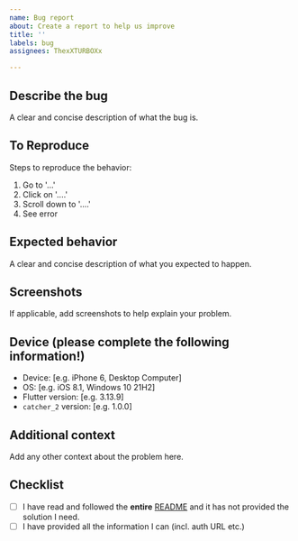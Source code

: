 ```yaml
---
name: Bug report
about: Create a report to help us improve
title: ''
labels: bug
assignees: ThexXTURBOXx

---
```


## Describe the bug
A clear and concise description of what the bug is.

## To Reproduce
Steps to reproduce the behavior:
1. Go to '...'
2. Click on '....'
3. Scroll down to '....'
4. See error

## Expected behavior
A clear and concise description of what you expected to happen.

## Screenshots
If applicable, add screenshots to help explain your problem.

## Device (please complete the following information!)
 - Device: [e.g. iPhone 6, Desktop Computer]
 - OS: [e.g. iOS 8.1, Windows 10 21H2]
 - Flutter version: [e.g. 3.13.9]
 - `catcher_2` version: [e.g. 1.0.0]

## Additional context
Add any other context about the problem here.

## Checklist
 - [ ] I have read and followed the **entire** [README](https://github.com/ThexXTURBOXx/catcher_2) and it has not provided the solution I need.
 - [ ] I have provided all the information I can (incl. auth URL etc.)
